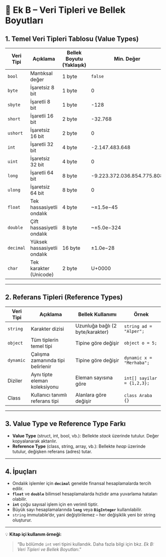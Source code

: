 # 📖 **Ek B – Veri Tipleri ve Bellek Boyutları**

## **1. Temel Veri Tipleri Tablosu (Value Types)**

| Veri Tipi | Açıklama                    | Bellek Boyutu (Yaklaşık) | Min. Değer                 | Max. Değer                 | Örnek                              |
| --------- | --------------------------- | ------------------------ | -------------------------- | -------------------------- | ---------------------------------- |
| `bool`    | Mantıksal değer             | 1 byte                   | `false`                    | `true`                     | `bool aktif = true;`               |
| `byte`    | İşaretsiz 8 bit             | 1 byte                   | 0                          | 255                        | `byte b = 200;`                    |
| `sbyte`   | İşaretli 8 bit              | 1 byte                   | -128                       | 127                        | `sbyte sb = -50;`                  |
| `short`   | İşaretli 16 bit             | 2 byte                   | -32.768                    | 32.767                     | `short s = 1000;`                  |
| `ushort`  | İşaretsiz 16 bit            | 2 byte                   | 0                          | 65.535                     | `ushort us = 50000;`               |
| `int`     | İşaretli 32 bit             | 4 byte                   | -2.147.483.648             | 2.147.483.647              | `int x = 42;`                      |
| `uint`    | İşaretsiz 32 bit            | 4 byte                   | 0                          | 4.294.967.295              | `uint y = 4000000000;`             |
| `long`    | İşaretli 64 bit             | 8 byte                   | -9.223.372.036.854.775.808 | 9.223.372.036.854.775.807  | `long l = 9000000000;`             |
| `ulong`   | İşaretsiz 64 bit            | 8 byte                   | 0                          | 18.446.744.073.709.551.615 | `ulong ul = 18000000000000000000;` |
| `float`   | Tek hassasiyetli ondalık    | 4 byte                   | \~±1.5e−45                 | ±3.4e38                    | `float f = 3.14f;`                 |
| `double`  | Çift hassasiyetli ondalık   | 8 byte                   | \~±5.0e−324                | ±1.7e308                   | `double d = 3.14159;`              |
| `decimal` | Yüksek hassasiyetli ondalık | 16 byte                  | ±1.0e−28                   | ±7.9e28                    | `decimal m = 19.99m;`              |
| `char`    | Tek karakter (Unicode)      | 2 byte                   | U+0000                     | U+FFFF                     | `char c = 'A';`                    |

---

## **2. Referans Tipleri (Reference Types)**

| Veri Tipi | Açıklama                          | Bellek Kullanımı                 | Örnek                      |
| --------- | --------------------------------- | -------------------------------- | -------------------------- |
| `string`  | Karakter dizisi                   | Uzunluğa bağlı (2 byte/karakter) | `string ad = "Alper";`     |
| `object`  | Tüm tiplerin temel tipi           | Tipine göre değişir              | `object o = 5;`            |
| `dynamic` | Çalışma zamanında tipi belirlenir | Tipine göre değişir              | `dynamic x = "Merhaba";`   |
| Diziler   | Aynı tipte eleman koleksiyonu     | Eleman sayısına göre             | `int[] sayilar = {1,2,3};` |
| Class     | Kullanıcı tanımlı referans tipi   | Alanlara göre değişir            | `class Araba {}`           |

---

## **3. Value Type ve Reference Type Farkı**

* **Value Type** (struct, int, bool, vb.):
  Bellekte *stack* üzerinde tutulur. Değer kopyalanarak aktarılır.
* **Reference Type** (class, string, array, vb.):
  Bellekte *heap* üzerinde tutulur, değişken referans (adres) tutar.

---

## **4. İpuçları**

* Ondalık işlemler için **`decimal`** genelde finansal hesaplamalarda tercih edilir.
* **`float`** ve **`double`** bilimsel hesaplamalarda hızlıdır ama yuvarlama hataları olabilir.
* **`int`** çoğu sayısal işlem için en verimli tiptir.
* Büyük sayı hesaplamalarında **`long`** veya **`BigInteger`** kullanılabilir.
* `string` immutable’dır, yani değiştirilemez – her değişiklik yeni bir string oluşturur.

---

💡 **Kitap içi kullanım örneği:**

> “Bu bölümde `int` veri tipini kullandık. Daha fazla bilgi için bkz. *Ek B: Veri Tipleri ve Bellek Boyutları*.”
